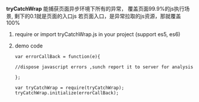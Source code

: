  **tryCatchWrap** 能捕获页面异步环境下所有的异常，
 覆盖页面99.9%的js执行场景, 剩下的0.1就是页面的入口js
 若页面入口，是异常拉取的js资源，那就覆盖100%

 1. require or import tryCatchWrap.js in your project (support es5, es6)
 2. demo code
	
		var errorCallBack = function(e){
		    
		//dispose javascript errors ,sunch report it to server for analysis
		    
		};
		
		var tryCatchWrap = require(tryCatchWrap);
		tryCatchWrap.initialize(errorCallBack);

